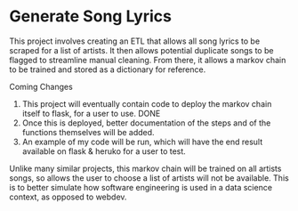 # Generate Song Lyrics

This project involves creating an ETL that allows all song lyrics to be scraped for a list of artists. It then allows potential duplicate songs to be flagged to streamline manual cleaning. From there, it allows a markov chain to be trained and stored as a dictionary for reference. 

Coming Changes
1. This project will eventually contain code to deploy the markov chain itself to flask, for a user to use. DONE
2. Once this is deployed, better documentation of the steps and of the functions themselves will be added.
3. An example of my code will be run, which will have the end result available on flask & heruko for a user to test. 
 
Unlike many similar projects, this markov chain will be trained on all artists songs, so allows the user to choose a list of artists will not be available. This is to better simulate how software engineering is used in a data science context, as opposed to webdev. 
